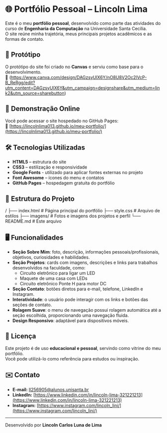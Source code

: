# 🌐 Portfólio Pessoal – Lincoln Lima

Este é o meu **portfólio pessoal**, desenvolvido como parte das atividades do curso de **Engenharia da Computação** na Universidade Santa Cecília.  
O site reúne minha trajetória, meus principais projetos acadêmicos e as formas de contato.

## 📸 Protótipo
O protótipo do site foi criado no **Canvas** e serviu como base para o desenvolvimento.  
🔗 (https://www.canva.com/design/DAGzsyUlX6Y/nO8U8V2Oc2lVcP-B_ReRgg/edit?utm_content=DAGzsyUlX6Y&utm_campaign=designshare&utm_medium=link2&utm_source=sharebutton)

## 🚀 Demonstração Online
Você pode acessar o site hospedado no GitHub Pages:  
🔗 [https://lincolnlima013.github.io/meu-portfolio/](https://lincolnlima013.github.io/meu-portfolio/)

## 🛠️ Tecnologias Utilizadas
- **HTML5** – estrutura do site  
- **CSS3** – estilização e responsividade
- **Google Fonts** - utilizado para aplicar fontes externas no projeto  
- **Font Awesome** – ícones do menu e contatos  
- **GitHub Pages** – hospedagem gratuita do portfólio  

## 📂 Estrutura do Projeto
/
├── index.html # Página principal do portfólio
├── style.css # Arquivo de estilos
├── imagens/ # Fotos e imagens dos projetos e perfil
└── README.md # Este arquivo

## 🖥️ Funcionalidades
- **Seção Sobre Mim**: foto, descrição, informações pessoais/profissionais, objetivos, curiosidades e habilidades.  
- **Seção Projetos**: cards com imagens, descrições e links para trabalhos desenvolvidos na faculdade, como:
  - Circuito eletrônico para ligar um LED  
  - Maquete de uma casa com LEDs  
  - Circuito eletrônico Ponte H para motor DC  
- **Seção Contato**: botões diretos para e-mail, telefone, LinkedIn e Instagram.  
- **Interatividade**: o usuário pode interagir com os links e botões das seções de contato.  
- **Rolagem Suave**: o menu de navegação possui rolagem automática até a seção escolhida, proporcionando uma navegação fluida.  
- **Design Responsivo**: adaptável para dispositivos móveis.

## 📄 Licença
Este projeto é de uso **educacional e pessoal**, servindo como vitrine do meu portfólio.  
Você pode utilizá-lo como referência para estudos ou inspiração.

## ✉️ Contato
- **E-mail:** ll256905@alunos.unisanta.br  
- **LinkedIn:** [https://www.linkedin.com/in/lincoln-lima-321221213](https://www.linkedin.com/in/lincoln-lima-321221213)  
- **Instagram:** [https://www.instagram.com/lincoln_lini/](https://www.instagram.com/lincoln_lini/)  

---
Desenvolvido por **Lincoln Carlos Luna de Lima**  
